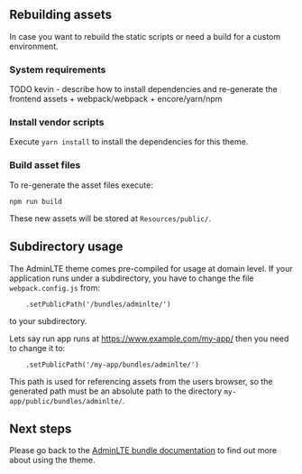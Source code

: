 ## Rebuilding assets
In case you want to rebuild the static scripts or need a build for a custom environment.

### System requirements

TODO kevin - describe how to install dependencies and re-generate the frontend assets + webpack/webpack + encore/yarn/npm


### Install vendor scripts

Execute `yarn install` to install the dependencies for this theme. 
    
### Build asset files

To re-generate the asset files execute: 

```
npm run build
```

These new assets will be stored at `Resources/public/`.

## Subdirectory usage

The AdminLTE theme comes pre-compiled for usage at domain level. If your application runs under a subdirectory,
you have to change the file `webpack.config.js` from:

```
    .setPublicPath('/bundles/adminlte/')
```

to your subdirectory. 

Lets say run app runs at https://www.example.com/my-app/ then you need to change it to:

```
    .setPublicPath('/my-app/bundles/adminlte/')
```

This path is used for referencing assets from the users browser, so the generated path must be an absolute path to 
the directory `my-app/public/bundles/adminlte/`.

## Next steps

Please go back to the [AdminLTE bundle documentation](README.md) to find out more about using the theme.
